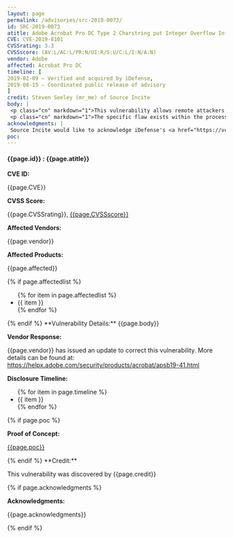 ```yaml
---
layout: page
permalink: /advisories/src-2019-0073/
id: SRC-2019-0073
atitle: Adobe Acrobat Pro DC Type 2 Charstring put Integer Overflow Information Disclosure Vulnerability
CVE: CVE-2019-8101
CVSSrating: 3.3
CVSSscore: (AV:L/AC:L/PR:N/UI:R/S:U/C:L/I:N/A:N)
vendor: Adobe
affected: Acrobat Pro DC
timeline: [
2019-02-09 – Verified and acquired by iDefense,
2019-08-15 – Coordinated public release of advisory
]
credit: Steven Seeley (mr_me) of Source Incite
body: |
 <p class="cn" markdown="1">This vulnerability allows remote attackers to disclose sensitive information on affected installations of Adobe Acrobat Pro DC. User interaction is required to exploit this vulnerability in that the target must visit a malicious page or open a malicious file.</p>
 <p class="cn" markdown="1">The specific flaw exists within the processing of PostScript files. The issue results from the lack of proper validation of user-supplied data, which can result in an integer overflow before reading from memory. An attacker can leverage this in conjunction with other vulnerabilities to execute code in the context of the current process.</p>
acknowledgments: |
 Source Incite would like to acknowledge iDefense's <a href="https://vcp.idefense.com/">Vulnerability Contributor Program</a> for the help with co-ordination of this vulnerability.
poc:
---
```


<h4><b>{{page.id}} : {{page.atitle}}</b></h4>

**CVE ID:**
<p class="cn">{{page.CVE}}</p>

**CVSS Score:**
<p class="cn">{{page.CVSSrating}}, <a href="https://nvd.nist.gov/vuln-metrics/cvss/v3-calculator?calculator&version=3&vector={{page.CVSSscore}}">{{page.CVSSscore}}</a></p>

**Affected Vendors:**
<p class="cn">{{page.vendor}}</p>

**Affected Products:**
<p class="cn">{{page.affected}}</p>
{% if page.affectedlist %}
<ul class="cn">
{% for item in page.affectedlist %}
  <li>{{ item }}</li>
{% endfor %}
</ul>
{% endif %}
**Vulnerability Details:**
{{page.body}}

**Vendor Response:**

<p class="cn">{{page.vendor}} has issued an update to correct this vulnerability. More details can be found at: <br />
<a href="https://helpx.adobe.com/security/products/acrobat/apsb19-41.html">https://helpx.adobe.com/security/products/acrobat/apsb19-41.html</a></p>

**Disclosure Timeline:**
<ul class="cn">
{% for item in page.timeline %}
  <li>{{ item }}</li>
{% endfor %}
</ul>
{% if page.poc %}

**Proof of Concept:**
<p class="cn"><a href="{{page.poc}}">{{page.poc}}</a></p>
{% endif %}
**Credit:**
<p class="cn">This vulnerability was discovered by {{page.credit}}</p>
{% if page.acknowledgments %}

**Acknowledgments:**
<p class="cn">{{page.acknowledgments}}</p>
{% endif %}

